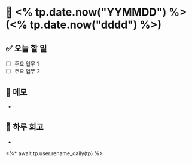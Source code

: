 # 📅 <% tp.date.now("YYMMDD") %> (<% tp.date.now("dddd") %>)

## ✅ 오늘 할 일
- [ ] 주요 업무 1
- [ ] 주요 업무 2

## 📝 메모
- 

## 🌙 하루 회고
- 



<%* await tp.user.rename_daily(tp) %>